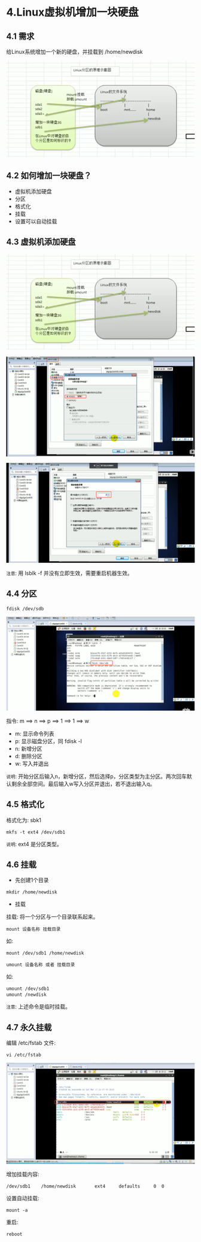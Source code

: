 # 4.Linux虚拟机增加一块硬盘
 
 ## 4.1 需求
 
 给Linux系统增加一个新的硬盘，并挂载到 /home/newdisk

![分区案例示意图](../assets/分区案例示意图.png)


## 4.2 如何增加一块硬盘？
* 虚拟机添加硬盘
* 分区
* 格式化
* 挂载
* 设置可以自动挂载


## 4.3 虚拟机添加硬盘

![分区案例示意图](../assets/分区案例示意图.png)


![添加磁盘1](../assets/添加磁盘1.jpg)

![添加磁盘2](../assets/添加磁盘2.jpg)

`注意`: 用 lsblk -f 并没有立即生效，需要重启机器生效。


## 4.4 分区
```
fdisk /dev/sdb
```

![分区1](../assets/分区1.png)

指令: m ==> n ==> p ==> 1 ==> 1 ==> w

* m: 显示命令列表
* p: 显示磁盘分区，同 fdisk -l
* n: 新增分区
* d: 删除分区
* w: 写入并退出

`说明`: 开始分区后输入n，新增分区，然后选择p，分区类型为主分区。两次回车默认剩余全部空间。最后输入w写入分区并退出，若不退出输入q。


## 4.5 格式化

格式化为: sbk1

```
mkfs -t ext4 /dev/sdb1
```

`说明`: ext4 是分区类型。


## 4.6 挂载

* 先创建1个目录

```
mkdir /home/newdisk
```

* 挂载

挂载: 将一个分区与一个目录联系起来。

```
mount 设备名称 挂载目录
```

如:

```
mount /dev/sdb1 /home/newdisk 
```

```
umount 设备名称 或者 挂载目录
```

如:

```
umount /dev/sdb1
umount /newdisk
```

`注意`: 上述命令是临时挂载。

## 4.7   永久挂载

编辑 /etc/fstab 文件:

```
vi /etc/fstab
```

![永久挂载](../assets/永久挂载.png)

增加挂载内容:

```
/dev/sdb1    /home/newdisk       ext4     defaults     0  0
```

设置自动挂载:

```
mount -a
```

重启:

```
reboot
```



